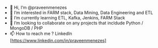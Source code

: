- 👋 Hi, I’m @praveenmenezes
- 👀 I’m interested in FARM stack, Data Mining, Data Engineering and ETL
- 🌱 I’m currently learning ETL, Kafka, Jenkins, FARM Stack
- 💞️ I’m looking to collaborate on any projects that incldude Python / MongoDB / PHP
- 📫 How to reach me ? LinkedIn [https://www.linkedin.com/in/praveenmenezes]

<!---
praveenmenezes/praveenmenezes is a ✨ special ✨ repository because its `README.md` (this file) appears on your GitHub profile.
You can click the Preview link to take a look at your changes.
--->
